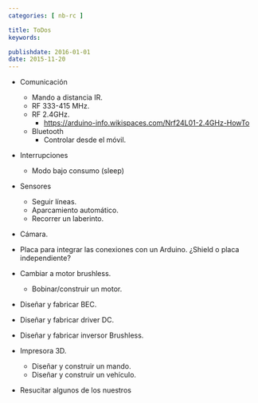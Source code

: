 ```yaml
---
categories: [ nb-rc ]

title: ToDos
keywords:

publishdate: 2016-01-01
date: 2015-11-20
---
```


- Comunicación
  - Mando a distancia IR.
  - RF 333-415 MHz.
  - RF 2.4GHz.
     - https://arduino-info.wikispaces.com/Nrf24L01-2.4GHz-HowTo
  - Bluetooth
     - Controlar desde el móvil.

- Interrupciones
  - Modo bajo consumo (sleep)

- Sensores
  - Seguir líneas.
  - Aparcamiento automático.
  - Recorrer un laberinto.
- Cámara.

- Placa para integrar las conexiones con un Arduino. ¿Shield o placa independiente?
- Cambiar a motor brushless.
  - Bobinar/construir un motor.
- Diseñar y fabricar BEC.
- Diseñar y fabricar driver DC.
- Diseñar y fabricar inversor Brushless.

- Impresora 3D.
  - Diseñar y construir un mando.
  - Diseñar y construir un vehículo.
  
- Resucitar algunos de los nuestros